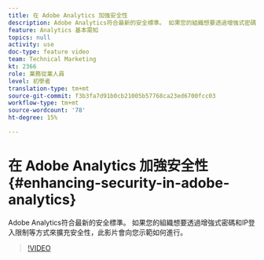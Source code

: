 ```yaml
---
title: 在 Adobe Analytics 加強安全性
description: Adobe Analytics符合最新的安全標準。 如果您的組織想要透過增強式密碼和IP登入限制等方式來擴充安全性，此影片將會告訴您如何進行。
feature: Analytics 基本需知
topics: null
activity: use
doc-type: feature video
team: Technical Marketing
kt: 2366
role: 業務從業人員
level: 初學者
translation-type: tm+mt
source-git-commit: f3b3fa7d91b0cb21005b57768ca23ed6700fcc03
workflow-type: tm+mt
source-wordcount: '78'
ht-degree: 15%

---
```



# 在 Adobe Analytics 加強安全性 {#enhancing-security-in-adobe-analytics}

Adobe Analytics符合最新的安全標準。 如果您的組織想要透過增強式密碼和IP登入限制等方式來擴充安全性，此影片會向您示範如何進行。

>[!VIDEO](https://video.tv.adobe.com/v/25458/?quality=12)
